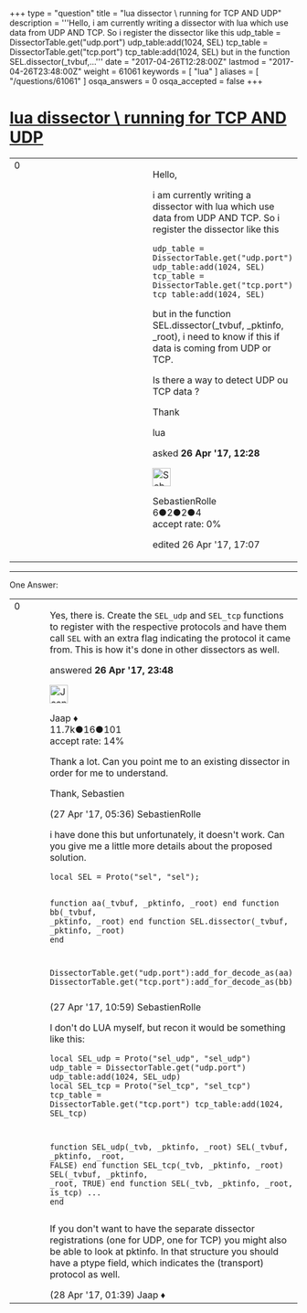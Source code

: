 +++
type = "question"
title = "lua dissector &#92; running for TCP AND UDP"
description = '''Hello, i am currently writing a dissector with lua which use data from UDP AND TCP. So i register the dissector like this udp_table = DissectorTable.get(&quot;udp.port&quot;) udp_table:add(1024, SEL) tcp_table = DissectorTable.get(&quot;tcp.port&quot;) tcp_table:add(1024, SEL)  but in the function SEL.dissector(_tvbuf,...'''
date = "2017-04-26T12:28:00Z"
lastmod = "2017-04-26T23:48:00Z"
weight = 61061
keywords = [ "lua" ]
aliases = [ "/questions/61061" ]
osqa_answers = 0
osqa_accepted = false
+++

<div class="headNormal">

# [lua dissector \\ running for TCP AND UDP](/questions/61061/lua-dissector-running-for-tcp-and-udp)

</div>

<div id="main-body">

<div id="askform">

<table id="question-table" style="width:100%;"><colgroup><col style="width: 50%" /><col style="width: 50%" /></colgroup><tbody><tr class="odd"><td style="width: 30px; vertical-align: top"><div class="vote-buttons"><div id="post-61061-score" class="post-score" title="current number of votes">0</div><div id="favorite-count" class="favorite-count"></div></div></td><td><div id="item-right"><div class="question-body"><p>Hello,</p><p>i am currently writing a dissector with lua which use data from UDP AND TCP. So i register the dissector like this</p><pre><code>udp_table = DissectorTable.get(&quot;udp.port&quot;)
udp_table:add(1024, SEL)
tcp_table = DissectorTable.get(&quot;tcp.port&quot;)
tcp_table:add(1024, SEL)</code></pre><p>but in the function SEL.dissector(_tvbuf, _pktinfo, _root), i need to know if this if data is coming from UDP or TCP.</p><p>Is there a way to detect UDP ou TCP data ?</p><p>Thank</p></div><div id="question-tags" class="tags-container tags">lua</div><div id="question-controls" class="post-controls"></div><div class="post-update-info-container"><div class="post-update-info post-update-info-user"><p>asked <strong>26 Apr '17, 12:28</strong></p><img src="https://secure.gravatar.com/avatar/52c3825749489f8e41ff11f522d9bdbe?s=32&amp;d=identicon&amp;r=g" class="gravatar" width="32" height="32" alt="SebastienRolle&#39;s gravatar image" /><p>SebastienRolle<br />
<span class="score" title="6 reputation points">6</span><span title="2 badges"><span class="badge1">●</span><span class="badgecount">2</span></span><span title="2 badges"><span class="silver">●</span><span class="badgecount">2</span></span><span title="4 badges"><span class="bronze">●</span><span class="badgecount">4</span></span><br />
<span class="accept_rate" title="Rate of the user&#39;s accepted answers">accept rate:</span> <span title="SebastienRolle has no accepted answers">0%</span></p></div><div class="post-update-info post-update-info-edited"><p>edited 26 Apr '17, 17:07</p></div></div><div id="comments-container-61061" class="comments-container"></div><div id="comment-tools-61061" class="comment-tools"></div><div class="clear"></div><div id="comment-61061-form-container" class="comment-form-container"></div><div class="clear"></div></div></td></tr></tbody></table>

------------------------------------------------------------------------

<div class="tabBar">

<span id="sort-top"></span>

<div class="headQuestions">

One Answer:

</div>

</div>

<span id="61064"></span>

<div id="answer-container-61064" class="answer">

<table style="width:100%;"><colgroup><col style="width: 50%" /><col style="width: 50%" /></colgroup><tbody><tr class="odd"><td style="width: 30px; vertical-align: top"><div class="vote-buttons"><div id="post-61064-score" class="post-score" title="current number of votes">0</div></div></td><td><div class="item-right"><div class="answer-body"><p>Yes, there is. Create the <code>SEL_udp</code> and <code>SEL_tcp</code> functions to register with the respective protocols and have them call <code>SEL</code> with an extra flag indicating the protocol it came from. This is how it's done in other dissectors as well.</p></div><div class="answer-controls post-controls"></div><div class="post-update-info-container"><div class="post-update-info post-update-info-user"><p>answered <strong>26 Apr '17, 23:48</strong></p><img src="https://secure.gravatar.com/avatar/2337f0406681e5c72ea0e6f1f0d6c0b0?s=32&amp;d=identicon&amp;r=g" class="gravatar" width="32" height="32" alt="Jaap&#39;s gravatar image" /><p>Jaap ♦<br />
<span class="score" title="11680 reputation points"><span>11.7k</span></span><span title="16 badges"><span class="silver">●</span><span class="badgecount">16</span></span><span title="101 badges"><span class="bronze">●</span><span class="badgecount">101</span></span><br />
<span class="accept_rate" title="Rate of the user&#39;s accepted answers">accept rate:</span> <span title="Jaap has 155 accepted answers">14%</span></p></div></div><div id="comments-container-61064" class="comments-container"><span id="61070"></span><div id="comment-61070" class="comment"><div id="post-61070-score" class="comment-score"></div><div class="comment-text"><p>Thank a lot. Can you point me to an existing dissector in order for me to understand.</p><p>Thank, Sebastien</p></div><div id="comment-61070-info" class="comment-info"><span class="comment-age">(27 Apr '17, 05:36)</span> SebastienRolle</div></div><span id="61081"></span><div id="comment-61081" class="comment"><div id="post-61081-score" class="comment-score"></div><div class="comment-text"><p>i have done this but unfortunately, it doesn't work. Can you give me a little more details about the proposed solution.</p><pre><code>local SEL = Proto(&quot;sel&quot;, &quot;sel&quot;);

function aa(_tvbuf, _pktinfo, _root)
end
function bb(_tvbuf, _pktinfo, _root)
end
function SEL.dissector(_tvbuf, _pktinfo, _root)
end

DissectorTable.get(&quot;udp.port&quot;):add_for_decode_as(aa)
DissectorTable.get(&quot;tcp.port&quot;):add_for_decode_as(bb)</code></pre></div><div id="comment-61081-info" class="comment-info"><span class="comment-age">(27 Apr '17, 10:59)</span> SebastienRolle</div></div><span id="61088"></span><div id="comment-61088" class="comment"><div id="post-61088-score" class="comment-score"></div><div class="comment-text"><p>I don't do LUA myself, but recon it would be something like this:</p><pre><code>local SEL_udp = Proto(&quot;sel_udp&quot;, &quot;sel_udp&quot;)
udp_table = DissectorTable.get(&quot;udp.port&quot;)
udp_table:add(1024, SEL_udp)
local SEL_tcp = Proto(&quot;sel_tcp&quot;, &quot;sel_tcp&quot;)
tcp_table = DissectorTable.get(&quot;tcp.port&quot;)
tcp_table:add(1024, SEL_tcp)

function SEL_udp(_tvb, _pktinfo, _root)
    SEL(_tvbuf, _pktinfo, _root, FALSE)
end
function SEL_tcp(_tvb, _pktinfo, _root)
    SEL(_tvbuf, _pktinfo, _root, TRUE)
end
function SEL(_tvb, _pktinfo, _root, is_tcp)
    ...
end</code></pre><p>If you don't want to have the separate dissector registrations (one for UDP, one for TCP) you might also be able to look at pktinfo. In that structure you should have a ptype field, which indicates the (transport) protocol as well.</p></div><div id="comment-61088-info" class="comment-info"><span class="comment-age">(28 Apr '17, 01:39)</span> Jaap ♦</div></div></div><div id="comment-tools-61064" class="comment-tools"></div><div class="clear"></div><div id="comment-61064-form-container" class="comment-form-container"></div><div class="clear"></div></div></td></tr></tbody></table>

</div>

<div class="paginator-container-left">

</div>

</div>

</div>

